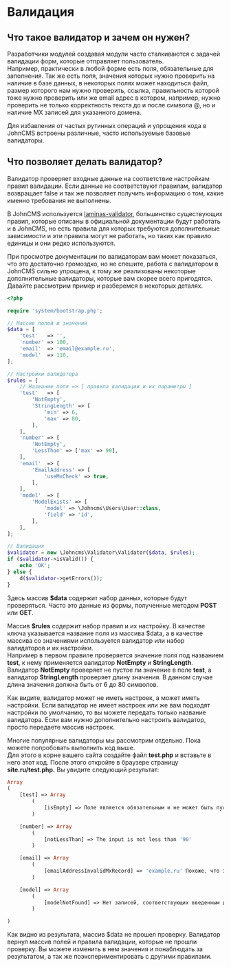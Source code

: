 # Валидация

## Что такое валидатор и зачем он нужен?

Разработчики модулей создавая модули часто сталкиваются с задачей валидации форм, которые отправляет пользователь.  
Например, практически в любой форме есть поля,  обязательные для заполнения. Так же есть поля, значения которых нужно проверить на наличие в базе данных, в некоторых полях может находиться файл, размер которого нам нужно проверить, ссылка, правильность которой тоже нужно проверить или же email адрес в котором, например, нужно проверить не только корректность текста до и после символа @, но и наличие MX записей для указанного домена.

Для избавления от частых рутинных операций и упрощения кода в JohnCMS встроены различные, часто используемые базовые валидаторы.

## Что позволяет делать валидатор?

Валидатор проверяет входные данные на соответствие настройкам правил валидации. Если данные не соответствуют правилам, валидатор возвращает false и так же позволяет получить информацию о том, какие именно требования не выполнены.

В JohnCMS используется [laminas-validator](https://docs.laminas.dev/laminas-validator/), большинство существующих правил, которые описаны в официальной документации будут работать и в JohnCMS, но есть правила для которых требуются дополнительные зависимости и эти правила могут не работать, но таких как правило единицы и они редко используются.

При просмотре документации по валидаторам вам может показаться, что это достаточно громоздко, но не спешите, работа с валидатором в JohnCMS сильно упрощена, к тому же реализованы некоторые дополнительные валидаторы, которые вам скорее всего пригодятся.  
Давайте рассмотрим пример и разберемся в некоторых деталях.

```php
<?php

require 'system/bootstrap.php';

// Массив полей и значений
$data = [
    'test'   => '',
    'number' => 100,
    'email'  => 'email@example.ru',
    'model'  => 110,
];

// Настройки валидатора
$rules = [
    // Название поля => [ правила валидации и их параметры ]
    'test'   => [
        'NotEmpty',
        'StringLength' => [
            'min' => 6,
            'max' => 80,
        ],
    ],
    'number' => [
        'NotEmpty',
        'LessThan' => ['max' => 90],
    ],
    'email'  => [
        'EmailAddress' => [
            'useMxCheck' => true,
        ],
    ],
    'model'  => [
        'ModelExists' => [
            'model' => \Johncms\Users\User::class,
            'field' => 'id',
        ],
    ],
];

// Валидация
$validator = new \Johncms\Validator\Validator($data, $rules);
if ($validator->isValid()) {
    echo 'OK';
} else {
    d($validator->getErrors());
}
```

Здесь массив **$data** содержит набор данных, которые будут проверяться. Часто это данные из формы, полученные методом **POST** или **GET**.

Массив **$rules** содержит набор правил и их настройку. В качестве ключа указывается название поля из массива $data, а в качестве массива со значениями используется валидатор или набор валидаторов и их настройки.  
Например в первом правиле проверяется значение поля под названием **test**, к нему применяется валидатор **NotEmpty** и **StringLength**. Валидатор **NotEmpty** проверяет не пустое ли значение в поле **test**, а валидатор **StringLength** проверяет длину значения. В данном случае длина значения должна быть от 6 до 80 символов.

Как видите, валидатор может не иметь настроек, а может иметь настройки. Если валидатор не имеет настроек или же вам подходят настройки по умолчанию, то вы можете передать только название валидатора. Если вам нужно дополнительно настроить валидатор, просто передаете массив настроек.

Многие популярные валидаторы мы рассмотрим отдельно. Пока можете попробовать выполнить код выше.  
Для этого в корне вашего сайта создайте файл **test.php** и вставьте в него этот код. После этого откройте в браузере страницу **site.ru/test.php.** Вы увидите следующий результат:

```php
Array
(
    [test] => Array
        (
            [isEmpty] => Поле является обязательным и не может быть пустым
        )

    [number] => Array
        (
            [notLessThan] => The input is not less than '90'
        )

    [email] => Array
        (
            [emailAddressInvalidMxRecord] => 'example.ru' Похоже, что записи MX или A для адреса электронной почты не действительны
        )

    [model] => Array
        (
            [modelNotFound] => Нет записей, соответствующих введенным данным
        )

)
```

Как видно из результата, массив $data не прошел проверку. Валидатор вернул массив полей и правила валидации, которые не прошли проверку. Вы можете изменить в нем значения и понаблюдать за результатом, а так же поэкспериментировать с другими правилами.

